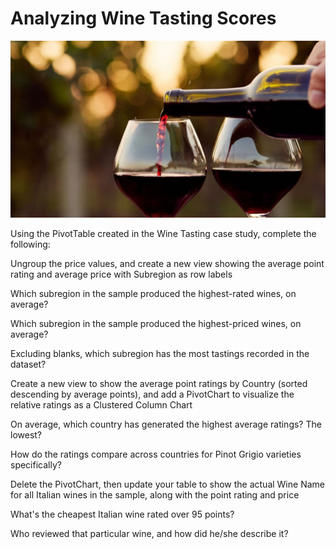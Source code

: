 # Analyzing Wine Tasting Scores

<p align="center">
    <img src="https://github.com/mathewqpmiller/Excel-PivotTables/blob/main/Images/CaseStudies/WineTastingScores/WineTastingScores.jpg?w=700">
</p>

Using the PivotTable created in the Wine Tasting case study, complete the following:

Ungroup the price values, and create a new view showing the average point rating and average price with Subregion as row labels

Which subregion in the sample produced the highest-rated wines, on average?

Which subregion in the sample produced the highest-priced wines, on average?

Excluding blanks, which subregion has the most tastings recorded in the dataset?

Create a new view to show the average point ratings by Country (sorted descending by average points), and add a PivotChart to visualize the relative ratings as a Clustered Column Chart

On average, which country has generated the highest average ratings? The lowest?

How do the ratings compare across countries for Pinot Grigio varieties specifically?

Delete the PivotChart, then update your table to show the actual Wine Name for all Italian wines in the sample, along with the point rating and price

What's the cheapest Italian wine rated over 95 points?

Who reviewed that particular wine, and how did he/she describe it?